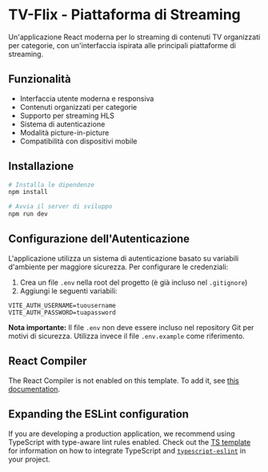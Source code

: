# TV-Flix - Piattaforma di Streaming

Un'applicazione React moderna per lo streaming di contenuti TV organizzati per categorie, con un'interfaccia ispirata alle principali piattaforme di streaming.

## Funzionalità

- Interfaccia utente moderna e responsiva
- Contenuti organizzati per categorie
- Supporto per streaming HLS
- Sistema di autenticazione
- Modalità picture-in-picture
- Compatibilità con dispositivi mobile

## Installazione

```bash
# Installa le dipendenze
npm install

# Avvia il server di sviluppo
npm run dev
```

## Configurazione dell'Autenticazione

L'applicazione utilizza un sistema di autenticazione basato su variabili d'ambiente per maggiore sicurezza. Per configurare le credenziali:

1. Crea un file `.env` nella root del progetto (è già incluso nel `.gitignore`)
2. Aggiungi le seguenti variabili:

```
VITE_AUTH_USERNAME=tuousername
VITE_AUTH_PASSWORD=tuapassword
```

**Nota importante:** Il file `.env` non deve essere incluso nel repository Git per motivi di sicurezza. Utilizza invece il file `.env.example` come riferimento.

## React Compiler

The React Compiler is not enabled on this template. To add it, see [this documentation](https://react.dev/learn/react-compiler/installation).

## Expanding the ESLint configuration

If you are developing a production application, we recommend using TypeScript with type-aware lint rules enabled. Check out the [TS template](https://github.com/vitejs/vite/tree/main/packages/create-vite/template-react-ts) for information on how to integrate TypeScript and [`typescript-eslint`](https://typescript-eslint.io) in your project.
